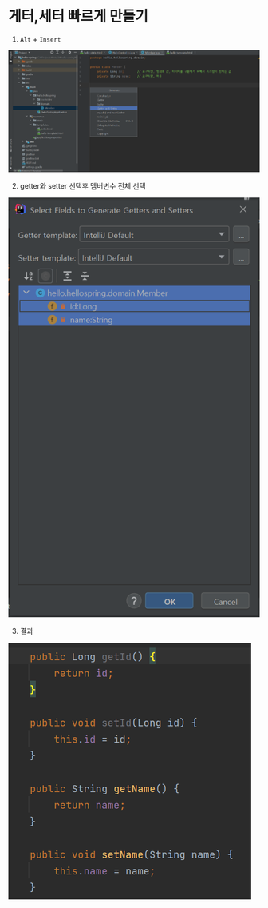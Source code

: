 # 게터,세터 빠르게 만들기
1. `Alt` + `Insert`

![](./image/1.png)

2. getter와 setter 선택후 멤버변수 전체 선택

![](./image/2.png)

3. 결과

![](./image/3.png)